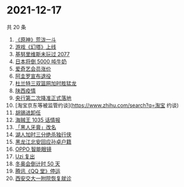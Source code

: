 # 2021-12-17

共 20 条

<!-- BEGIN -->
<!-- 最后更新时间 Fri Dec 17 2021 05:08:09 GMT+0800 (China Standard Time) -->

1. [《原神》荒泷一斗](https://www.zhihu.com/search?q=原神)
1. [游戏《幻塔》上线](https://www.zhihu.com/search?q=幻塔)
1. [基努里维斯未玩过 2077](https://www.zhihu.com/search?q=赛博朋克2077)
1. [日本将倒 5000 吨牛奶](https://www.zhihu.com/search?q=日本倒奶)
1. [爱奇艺会员涨价](https://www.zhihu.com/search?q=爱奇艺)
1. [阿圭罗宣布退役](https://www.zhihu.com/search?q=阿圭罗)
1. [杜兰特三双篮网加时胜猛龙](https://www.zhihu.com/search?q=篮网)
1. [陕西疫情](https://www.zhihu.com/search?q=陕西)
1. [央行第二次降准正式落地](https://www.zhihu.com/search?q=央行降准)
1. [淘宝京东等被监管约谈](https://www.zhihu.com/search?q=淘宝 约谈)
1. [胡锡进卸任](https://www.zhihu.com/search?q=胡锡进)
1. [海贼王 1035 话情报](https://www.zhihu.com/search?q=海贼王)
1. [「黑人牙膏」改名](https://www.zhihu.com/search?q=黑人牙膏)
1. [湖人加时三分绝杀独行侠](https://www.zhihu.com/search?q=湖人)
1. [黑龙江北安回应孙卓户籍](https://www.zhihu.com/search?q=孙卓)
1. [OPPO 智能眼镜](https://www.zhihu.com/search?q=oppo)
1. [Uzi 复出](https://www.zhihu.com/search?q=uzi)
1. [冬奥会倒计时 50 天](https://www.zhihu.com/search?q=冬奥会)
1. [腾讯《QQ 堂》停运](https://www.zhihu.com/search?q=QQ堂)
1. [西安交大一附院恢复就诊](https://www.zhihu.com/search?q=西安交大一附院)

<!-- END -->
